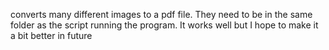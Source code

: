 converts many different images to a pdf file. They need to be in the same folder as the script running the program.
It works well but I hope to make it a bit better in future